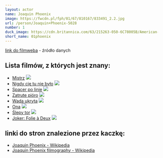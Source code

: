 ```yaml
---
layout: actor
name: Joaquin Phoenix
image: https://fwcdn.pl/fph/01/67/810167/833491_2.2.jpg
url: /person/Joaquin+Phoenix-5028
number: 1
duck_image: https://cdn.britannica.com/63/215263-050-6C78005B/American-actor-Joaquin-Phoenix-2020.jpg
short_name: 01phoenix
---
```

[link do filmweba](https://www.filmweb.pl/person/Joaquin+Phoenix-5028) - źródło danych

## Lista filmów, z których jest znany:
- [Mistrz](https://www.filmweb.pl/film/Mistrz-2012-583006)
![](https://fwcdn.pl/fpo/30/06/583006/7752280_2.7.webp)
- [Nigdy cię tu nie było](https://www.filmweb.pl/film/Nigdy+ci%C4%99+tu+nie+by%C5%82o-2017-775228)
![](https://fwcdn.pl/fpo/52/28/775228/7835359_2.7.webp)
- [Spacer po linie](https://www.filmweb.pl/film/Spacer+po+linie-2005-119046)
![](https://fwcdn.pl/fpo/90/46/119046/7530904_2.7.webp)
- [Zatrute pióro](https://www.filmweb.pl/film/Zatrute+pi%C3%B3ro-2000-1481)
![](https://fwcdn.pl/fpo/14/81/1481/7516607_1.7.webp)
- [Wada ukryta](https://www.filmweb.pl/film/Wada+ukryta-2014-607382)
![](https://fwcdn.pl/fpo/73/82/607382/7689232_2.7.webp)
- [Ona](https://www.filmweb.pl/film/Ona-2013-646395)
![](https://fwcdn.pl/fpo/63/95/646395/7595144_2.7.webp)
- [Ślepy tor](https://www.filmweb.pl/film/%C5%9Alepy+tor-2000-1411)
![](https://fwcdn.pl/fpo/14/11/1411/7519122_1.7.webp)
- [Joker: Folie à Deux](https://www.filmweb.pl/film/Joker%3A+Folie+%C3%A0+Deux-2024-10014539)
![](https://fwcdn.pl/fpo/45/39/10014539/8147208.7.webp)


## linki do stron znalezione przez kaczkę:
- [Joaquin Phoenix - Wikipedia](https://en.wikipedia.org/wiki/Joaquin_Phoenix)
- [Joaquin Phoenix filmography - Wikipedia](https://en.wikipedia.org/wiki/Joaquin_Phoenix_filmography)
